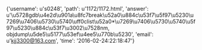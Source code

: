 {'username': u's0248', 'path': u'1172/1172.html', 'answer': u'\u5728gdb\u4e2d\u901a\u8fc7break\u52a0\u884c\u53f7\u5f97\u5230\u7269\u7406\u5730\u5740\uff0clist\u52a0*\u7269\u7406\u5730\u5740\u5f97\u5230\u884c\u53f7\u3002\u7528nm, objdump\u5de5\u5177\u53ef\u4ee5\u770b\u5230', 'email': u'kjj3300@163.com', 'time': '2016-02-24:22:18:47'}